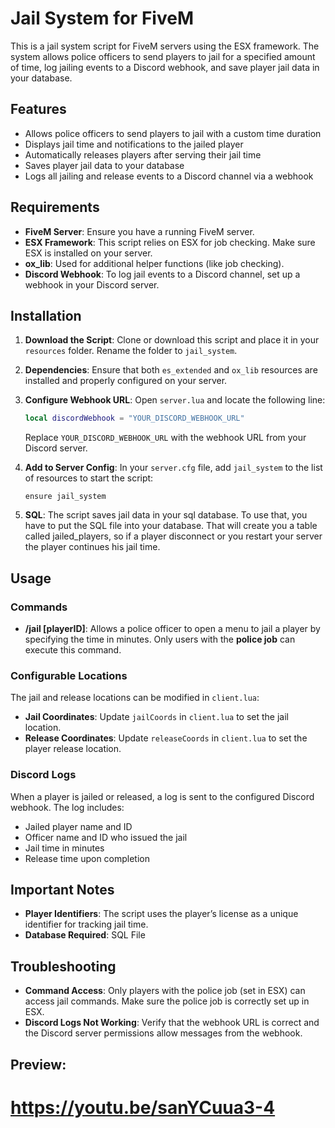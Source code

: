 
# Jail System for FiveM

This is a jail system script for FiveM servers using the ESX framework. The system allows police officers to send players to jail for a specified amount of time, log jailing events to a Discord webhook, and save player jail data in your database.

## Features

- Allows police officers to send players to jail with a custom time duration
- Displays jail time and notifications to the jailed player
- Automatically releases players after serving their jail time
- Saves player jail data to your database
- Logs all jailing and release events to a Discord channel via a webhook

## Requirements

- **FiveM Server**: Ensure you have a running FiveM server.
- **ESX Framework**: This script relies on ESX for job checking. Make sure ESX is installed on your server.
- **ox_lib**: Used for additional helper functions (like job checking).
- **Discord Webhook**: To log jail events to a Discord channel, set up a webhook in your Discord server.

## Installation

1. **Download the Script**: Clone or download this script and place it in your `resources` folder. Rename the folder to `jail_system`.

2. **Dependencies**: Ensure that both `es_extended` and `ox_lib` resources are installed and properly configured on your server.

3. **Configure Webhook URL**: Open `server.lua` and locate the following line:

   ```lua
   local discordWebhook = "YOUR_DISCORD_WEBHOOK_URL"
   ```

   Replace `YOUR_DISCORD_WEBHOOK_URL` with the webhook URL from your Discord server.

4. **Add to Server Config**: In your `server.cfg` file, add `jail_system` to the list of resources to start the script:

   ```plaintext
   ensure jail_system
   ```

5. **SQL**: The script saves jail data in your sql database. To use that, you have to put the SQL file into your database. That will create you a table called jailed_players, so if a player disconnect or you restart your server the player continues his jail time.

## Usage

### Commands

- **/jail [playerID]**: Allows a police officer to open a menu to jail a player by specifying the time in minutes. Only users with the **police job** can execute this command.


### Configurable Locations

The jail and release locations can be modified in `client.lua`:

- **Jail Coordinates**: Update `jailCoords` in `client.lua` to set the jail location.
- **Release Coordinates**: Update `releaseCoords` in `client.lua` to set the player release location.

### Discord Logs

When a player is jailed or released, a log is sent to the configured Discord webhook. The log includes:

- Jailed player name and ID
- Officer name and ID who issued the jail
- Jail time in minutes
- Release time upon completion

## Important Notes


- **Player Identifiers**: The script uses the player’s license as a unique identifier for tracking jail time.
- **Database Required**: SQL File 

## Troubleshooting

- **Command Access**: Only players with the police job (set in ESX) can access jail commands. Make sure the police job is correctly set up in ESX.
- **Discord Logs Not Working**: Verify that the webhook URL is correct and the Discord server permissions allow messages from the webhook.

## Preview:
# https://youtu.be/sanYCuua3-4 

